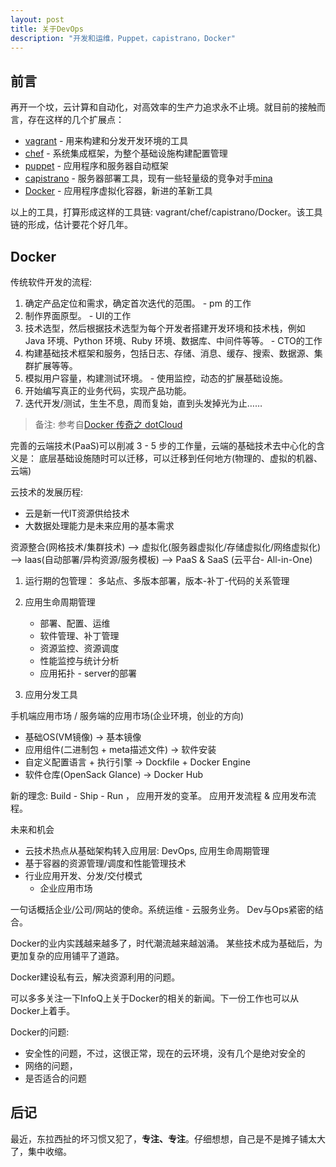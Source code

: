 ```yaml
---
layout: post
title: 关于DevOps
description: "开发和运维，Puppet，capistrano，Docker"
---
```


## 前言

再开一个坟，云计算和自动化，对高效率的生产力追求永不止境。就目前的接触而言，存在这样的几个扩展点： 

* [vagrant](https://github.com/mitchellh/vagrant) - 用来构建和分发开发环境的工具
* [chef](https://github.com/chef/chef) - 系统集成框架，为整个基础设施构建配置管理
* [puppet](https://github.com/puppetlabs/puppet) - 应用程序和服务器自动框架
* [capistrano](https://github.com/capistrano/capistrano) - 服务器部署工具，现有一些轻量级的竞争对手[mina](https://github.com/mina-deploy/mina)
* [Docker](https://github.com/docker/docker) - 应用程序虚拟化容器，新进的革新工具

以上的工具，打算形成这样的工具链: vagrant/chef/capistrano/Docker。该工具链的形成，估计要花个好几年。

## Docker

传统软件开发的流程: 

1. 确定产品定位和需求，确定首次迭代的范围。 - pm 的工作
2. 制作界面原型。 - UI的工作
3. 技术选型，然后根据技术选型为每个开发者搭建开发环境和技术栈，例如 Java 环境、Python 环境、Ruby 环境、数据库、中间件等等。 - CTO的工作
4. 构建基础技术框架和服务，包括日志、存储、消息、缓存、搜索、数据源、集群扩展等等。
5. 模拟用户容量，构建测试环境。 - 使用监控，动态的扩展基础设施。
6. 开始编写真正的业务代码，实现产品功能。
7. 迭代开发/测试，生生不息，周而复始，直到头发掉光为止……

> 备注: 参考自[Docker 传奇之 dotCloud](http://macshuo.com/?p=1273)

完善的云端技术(PaaS)可以削减 3 - 5 步的工作量，云端的基础技术去中心化的含义是： 底层基础设施随时可以迁移，可以迁移到任何地方(物理的、虚拟的机器、云端)

云技术的发展历程: 

* 云是新一代IT资源供给技术
* 大数据处理能力是未来应用的基本需求

资源整合(网格技术/集群技术) --> 虚拟化(服务器虚拟化/存储虚拟化/网络虚拟化) --> Iaas(自动部署/异构资源/服务模板) --> PaaS & SaaS (云平台- All-in-One) 

1. 运行期的包管理： 多站点、多版本部署，版本-补丁-代码的关系管理

2. 应用生命周期管理

   - 部署、配置、运维
   - 软件管理、补丁管理
   - 资源监控、资源调度
   - 性能监控与统计分析
   - 应用拓扑 - server的部署

3. 应用分发工具

手机端应用市场 / 服务端的应用市场(企业环境，创业的方向) 

   - 基础OS(VM镜像)                     ->  基本镜像
   - 应用组件(二进制包 + meta描述文件)  ->  软件安装
   - 自定义配置语言 + 执行引擎          ->  Dockfile + Docker Engine
   - 软件仓库(OpenSack Glance)          ->  Docker Hub

新的理念: Build - Ship - Run ， 应用开发的变革。 应用开发流程 & 应用发布流程。

未来和机会

* 云技术热点从基础架构转入应用层: DevOps, 应用生命周期管理
* 基于容器的资源管理/调度和性能管理技术
* 行业应用开发、分发/交付模式
  - 企业应用市场

一句话概括企业/公司/网站的使命。系统运维 - 云服务业务。 Dev与Ops紧密的结合。

Docker的业内实践越来越多了，时代潮流越来越汹涌。 某些技术成为基础后，为更加复杂的应用铺平了道路。

Docker建设私有云，解决资源利用的问题。

可以多多关注一下InfoQ上关于Docker的相关的新闻。下一份工作也可以从Docker上着手。

Docker的问题: 

* 安全性的问题，不过，这很正常，现在的云环境，没有几个是绝对安全的
* 网络的问题，
* 是否适合的问题

## 后记

最近，东拉西扯的坏习惯又犯了，**专注、专注**。仔细想想，自己是不是摊子铺太大了，集中收缩。
